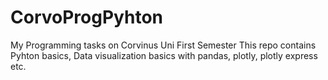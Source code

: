 # CorvoProgPyhton
My Programming tasks on Corvinus Uni First Semester
This repo contains Pyhton basics, Data visualization basics with pandas, plotly, plotly express etc.
